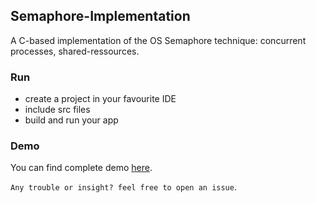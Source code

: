 ## Semaphore-Implementation
A C-based implementation of the OS  Semaphore technique: concurrent processes, shared-ressources.

###   Run
- create a project in your favourite IDE
- include src files
- build and run your app

###   Demo
You can find complete demo [here](assets/).


`Any trouble or insight? feel free to open an issue`.
